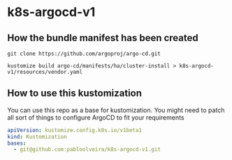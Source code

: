 # k8s-argocd-v1

## How the bundle manifest has been created

`git clone https://github.com/argoproj/argo-cd.git`

`kustomize build argo-cd/manifests/ha/cluster-install > k8s-argocd-v1/resources/vendor.yaml`

## How to use this kustomization
You can use this repo as a base for kustomization. You might need to patch all sort of things to configure ArgoCD to fit your requirements

``` yaml
apiVersion: kustomize.config.k8s.io/v1beta1
kind: Kustomization
bases:
  - git@github.com:pabloolveira/k8s-argocd-v1.git
```

